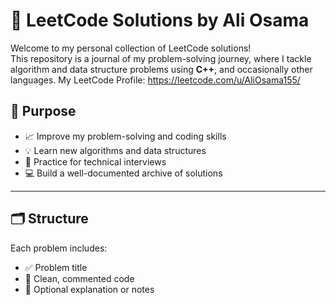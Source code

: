 # 🧠 LeetCode Solutions by Ali Osama

Welcome to my personal collection of LeetCode solutions!  
This repository is a journal of my problem-solving journey, where I tackle algorithm and data structure problems using **C++**, and occasionally other languages.
My LeetCode Profile: https://leetcode.com/u/AliOsama155/
## 📌 Purpose

- 📈 Improve my problem-solving and coding skills
- 💡 Learn new algorithms and data structures
- 🧪 Practice for technical interviews
- 💻 Build a well-documented archive of solutions

---

## 🗂️ Structure

 Each problem includes:

- ✅ Problem title
- 📄 Clean, commented code
- 🧠 Optional explanation or notes

